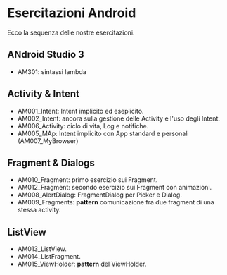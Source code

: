 # Esercitazioni Android

Ecco la sequenza delle nostre esercitazioni.


## ANdroid Studio 3

- AM301: sintassi lambda

## Activity & Intent

- AM001_Intent: Intent implicito ed eseplicito.
- AM002_Intent: ancora sulla gestione delle Activity e l'uso degli Intent.
- AM006_Activity: ciclo di vita, Log e notifiche.
- AM005_MAp: Intent implicito con App standard e personali (AM007_MyBrowser)

## Fragment & Dialogs

- AM010_Fragment: primo esercizio sui Fragment.
- AM012_Fragment: secondo esercizio sui Fragment con animazioni.
- AM008_AlertDialog: FragmentDialog per Picker e Dialog.
- AM009_Fragments: **pattern** comunicazione fra due fragment di una stessa activity.

## ListView

- AM013_ListView.
- AM014_ListFragment.
- AM015_ViewHolder: **pattern** del ViewHolder.
